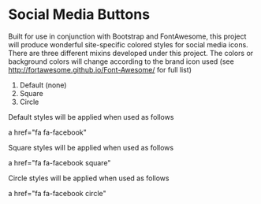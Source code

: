 Social Media Buttons
====================

Built for use in conjunction with Bootstrap and FontAwesome, this project will produce wonderful site-specific colored styles for social media icons. There are three different mixins developed under this project. The colors or background colors will change according to the brand icon used (see http://fortawesome.github.io/Font-Awesome/ for full list)

1. Default (none)
2. Square
3. Circle

Default styles will be applied when used as follows

  a href="fa fa-facebook"
  
Square styles will be applied when used as follows

  a href="fa fa-facebook square"
  
Circle styles will be applied when used as follows

  a href="fa fa-facebook circle"
  
